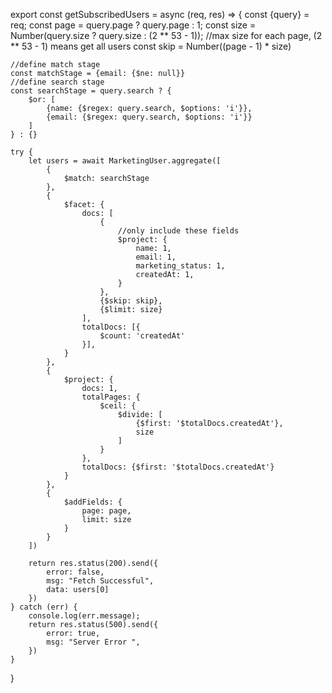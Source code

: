 export const getSubscribedUsers = async (req, res) => {
const {query} = req;
const page = query.page ? query.page : 1;
const size = Number(query.size ? query.size : (2 ** 53 - 1)); //max size for each page, (2 ** 53 - 1) means get all users
const skip = Number((page - 1) * size)

    //define match stage
    const matchStage = {email: {$ne: null}}
    //define search stage
    const searchStage = query.search ? {
        $or: [
            {name: {$regex: query.search, $options: 'i'}},
            {email: {$regex: query.search, $options: 'i'}}
        ]
    } : {}

    try {
        let users = await MarketingUser.aggregate([
            {
                $match: searchStage
            },
            {
                $facet: {
                    docs: [
                        {
                            //only include these fields
                            $project: {
                                name: 1,
                                email: 1,
                                marketing_status: 1,
                                createdAt: 1,
                            }
                        },
                        {$skip: skip},
                        {$limit: size}
                    ],
                    totalDocs: [{
                        $count: 'createdAt'
                    }],
                }
            },
            {
                $project: {
                    docs: 1,
                    totalPages: {
                        $ceil: {
                            $divide: [
                                {$first: '$totalDocs.createdAt'},
                                size
                            ]
                        }
                    },
                    totalDocs: {$first: '$totalDocs.createdAt'}
                }
            },
            {
                $addFields: {
                    page: page,
                    limit: size
                }
            }
        ])

        return res.status(200).send({
            error: false,
            msg: "Fetch Successful",
            data: users[0]
        })
    } catch (err) {
        console.log(err.message);
        return res.status(500).send({
            error: true,
            msg: "Server Error ",
        })
    }
}
